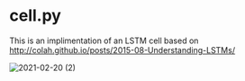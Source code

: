 # cell.py

This is an implimentation of an LSTM cell based on http://colah.github.io/posts/2015-08-Understanding-LSTMs/

![2021-02-20 (2)](https://user-images.githubusercontent.com/73109076/108578922-7b4f3880-731c-11eb-82e7-7e665f59d033.png)
